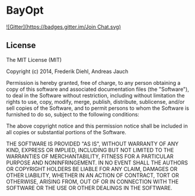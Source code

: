 BayOpt
======
[![Gitter](https://badges.gitter.im/Join Chat.svg)](https://gitter.im/FrederikDiehl/apsis?utm_source=badge&utm_medium=badge&utm_campaign=pr-badge&utm_content=badge)

License
-------

The MIT License (MIT)

Copyright (c) 2014, Frederik Diehl, Andreas Jauch

Permission is hereby granted, free of charge, to any person obtaining a copy
of this software and associated documentation files (the "Software"), to deal
in the Software without restriction, including without limitation the rights
to use, copy, modify, merge, publish, distribute, sublicense, and/or sell
copies of the Software, and to permit persons to whom the Software is
furnished to do so, subject to the following conditions:

The above copyright notice and this permission notice shall be included in
all copies or substantial portions of the Software.

THE SOFTWARE IS PROVIDED "AS IS", WITHOUT WARRANTY OF ANY KIND, EXPRESS OR
IMPLIED, INCLUDING BUT NOT LIMITED TO THE WARRANTIES OF MERCHANTABILITY,
FITNESS FOR A PARTICULAR PURPOSE AND NONINFRINGEMENT. IN NO EVENT SHALL THE
AUTHORS OR COPYRIGHT HOLDERS BE LIABLE FOR ANY CLAIM, DAMAGES OR OTHER
LIABILITY, WHETHER IN AN ACTION OF CONTRACT, TORT OR OTHERWISE, ARISING FROM,
OUT OF OR IN CONNECTION WITH THE SOFTWARE OR THE USE OR OTHER DEALINGS IN
THE SOFTWARE.
